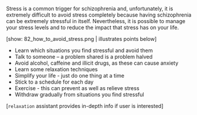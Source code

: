 Stress is a common trigger for schizophrenia and, unfortunately, it is extremely
difficult to avoid stress completely because having schizophrenia can be
extremely stressful in itself. Nevertheless, it is possible to manage your
stress levels and to reduce the impact that stress has on your life.

[show: 82_how_to_avoid_stress.png | illustrates points below]

- Learn which situations you find stressful and avoid them
- Talk to someone – a problem shared is a problem halved
- Avoid alcohol, caffeine and illicit drugs, as these can cause
  anxiety
- Learn some relaxation techniques
- Simplify your life - just do one thing at a time
- Stick to a schedule for each day
- Exercise - this can prevent as well as relieve stress
- Withdraw gradually from situations you find stressful

[`relaxation` assistant provides in-depth info if user is interested]
